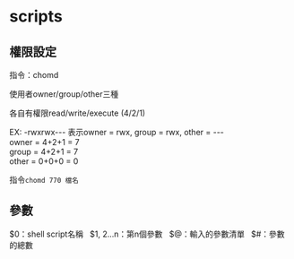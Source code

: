 # scripts

## 權限設定  
指令：chomd

使用者owner/group/other三種  

各自有權限read/write/execute
(4/2/1)

EX:
-rwxrwx---
表示owner = rwx, group = rwx, other = ---  
owner = 4+2+1 = 7  
group = 4+2+1 = 7  
other = 0+0+0 = 0  

指令`chomd 770 檔名`  

## 參數  
$0：shell script名稱    
$1, $2...$n：第n個參數    
$@：輸入的參數清單    
$#：參數的總數    
